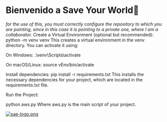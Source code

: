 # Bienvenido a Save Your World👋

*for the use of this, you must correctly configure the repository to which you are pointing, since in this case it is pointing to a private one, where I am a collaborator.*
Create a Virtual Environment (optional but recommended):
python -m venv venv
This creates a virtual environment in the venv directory. You can activate it using:

On Windows:
.\venv\Scripts\activate

On macOS/Linux:
source vEnv/bin/activate

Install dependencies:
pip install -r requirements.txt
This installs the necessary dependencies for your project, which are located in the requirements.txt file.

Run the Project:

python aws.py
Where aws.py is the main script of your project.


[![sae-logo.png](https://i.postimg.cc/kMWs7N1J/sae-logo.png)](https://postimg.cc/SjNCr9b3)

